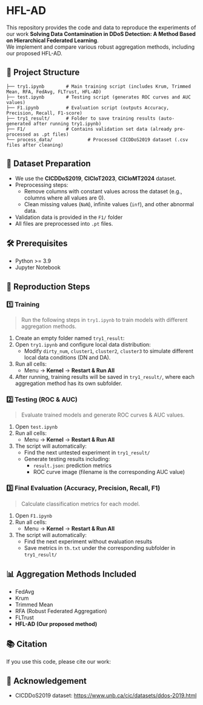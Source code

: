 
# HFL-AD

This repository provides the code and data to reproduce the experiments of our work **Solving Data Contamination in DDoS Detection: A Method Based on Hierarchical Federated Learning**.  
We implement and compare various robust aggregation methods, including our proposed HFL-AD.

## 📂 Project Structure

```
├── try1.ipynb        # Main training script (includes Krum, Trimmed Mean, RFA, FedAvg, FLTrust, HFL-AD)
├── test.ipynb        # Testing script (generates ROC curves and AUC values)
├── F1.ipynb          # Evaluation script (outputs Accuracy, Precision, Recall, F1-score)
├── try1_result/      # Folder to save training results (auto-generated after running try1.ipynb)
├── F1/               # Contains validation set data (already pre-processed as .pt files)
└── process_data/             # Processed CICDDoS2019 dataset (.csv files after cleaning)
```

## 📝 Dataset Preparation

- We use the **CICDDoS2019**, **CICIoT2023**, **CICIoMT2024** dataset.
- Preprocessing steps:
  - Remove columns with constant values across the dataset (e.g., columns where all values are 0).
  - Clean missing values (`NaN`), infinite values (`inf`), and other abnormal data.
- Validation data is provided in the `F1/` folder
- All files are preprocessed into `.pt` files.

## 🛠️ Prerequisites

- Python >= 3.9
- Jupyter Notebook

## 🚀 Reproduction Steps

### 1️⃣ Training

> Run the following steps in `try1.ipynb` to train models with different aggregation methods.

1. Create an empty folder named `try1_result`:
2. Open `try1.ipynb` and configure local data distribution:
   - Modify `dirty_num`, `cluster1`, `cluster2`, `cluster3` to simulate different local data conditions (DN and DA).
3. Run all cells:
   - Menu → **Kernel** → **Restart & Run All**
4. After running, training results will be saved in `try1_result/`, where each aggregation method has its own subfolder.

### 2️⃣ Testing (ROC & AUC)

> Evaluate trained models and generate ROC curves & AUC values.

1. Open `test.ipynb`
2. Run all cells:
   - Menu → **Kernel** → **Restart & Run All**
3. The script will automatically:
   - Find the next untested experiment in `try1_result/`
   - Generate testing results including:
     - `result.json`: prediction metrics
     - ROC curve image (filename is the corresponding AUC value)

### 3️⃣ Final Evaluation (Accuracy, Precision, Recall, F1)

> Calculate classification metrics for each model.

1. Open `F1.ipynb`
2. Run all cells:
   - Menu → **Kernel** → **Restart & Run All**
3. The script will automatically:
   - Find the next experiment without evaluation results
   - Save metrics in `th.txt` under the corresponding subfolder in `try1_result/`

## 📊 Aggregation Methods Included

- FedAvg
- Krum
- Trimmed Mean
- RFA (Robust Federated Aggregation)
- FLTrust
- **HFL-AD (Our proposed method)**



## 📚 Citation

If you use this code, please cite our work:


## 🤝 Acknowledgement

- CICDDoS2019 dataset: https://www.unb.ca/cic/datasets/ddos-2019.html

